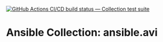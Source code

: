 [![GitHub Actions CI/CD build status — Collection test suite](https://github.com/coll-test/ansible.avi/workflows/Collection%20test%20suite/badge.svg?branch=master)](https://github.com/coll-test/ansible.avi/actions?query=workflow%3A%22Collection%20test%20suite%22)

Ansible Collection: ansible.avi
=================================================